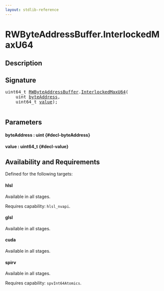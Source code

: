 ```yaml
---
layout: stdlib-reference
---
```


# RWByteAddressBuffer\.InterlockedMaxU64

## Description





## Signature 

<pre>
uint64_t <a href="/stdlib-reference/types/RWByteAddressBuffer/index" class="code_type">RWByteAddressBuffer</a>.<a href="/stdlib-reference/types/RWByteAddressBuffer/InterlockedMaxU64">InterlockedMaxU64</a>(
    <span class="code_keyword">uint</span> <a href="/stdlib-reference/types/RWByteAddressBuffer/InterlockedMaxU64#decl-byteAddress" class="code_param">byteAddress</a>,
    uint64_t <a href="/stdlib-reference/types/RWByteAddressBuffer/InterlockedMaxU64#decl-value" class="code_param">value</a>);

</pre>

## Parameters

#### byteAddress  : uint {#decl-byteAddress}
#### value  : uint64\_t {#decl-value}

## Availability and Requirements

Defined for the following targets:

#### hlsl
Available in all stages.

Requires capability: `hlsl_nvapi`.
#### glsl
Available in all stages.

#### cuda
Available in all stages.

#### spirv
Available in all stages.

Requires capability: `spvInt64Atomics`.


